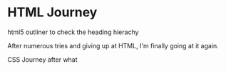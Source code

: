 # HTML Journey

html5 outliner to check the heading hierachy

After numerous tries and giving up at HTML, I'm finally  going at it again.

CSS Journey after what
